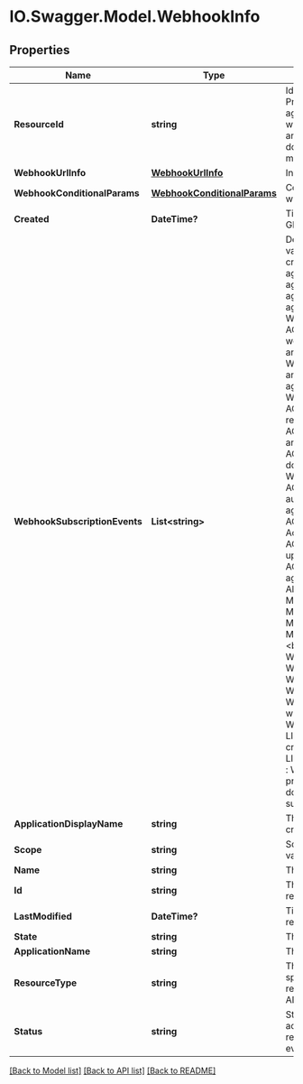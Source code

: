 # IO.Swagger.Model.WebhookInfo
## Properties

Name | Type | Description | Notes
------------ | ------------- | ------------- | -------------
**ResourceId** | **string** | Id of the resource type for which you want to create webhook. Provide agreementId if webhook needs to be created for an agreement. Similarly, widgetId if webhook needs to be created for a widget, megaSignId if webhook needs to be created for a megaSign and libraryDocumentId if webhook needs to be created for a library document. Need to specify only if scope is &#39;RESOURCE&#39;. Can&#39;t be modified in PUT request | [optional] 
**WebhookUrlInfo** | [**WebhookUrlInfo**](WebhookUrlInfo.md) | Info of webhook url | [optional] 
**WebhookConditionalParams** | [**WebhookConditionalParams**](WebhookConditionalParams.md) | Conditions which webhook creator can specify for the payload while creating or updating a webhook | [optional] 
**Created** | **DateTime?** | Timestamp when the webhook was created. Will only be returned in GET request. Can&#39;t be modified in PUT request | [optional] 
**WebhookSubscriptionEvents** | **List&lt;string&gt;** | Determines events for which the webhook is triggered. The possible values are &lt;br&gt; AGREEMENT_CREATED : When an agreement is created &lt;br&gt;, AGREEMENT_ACTION_DELEGATED : When an agreement is delegated &lt;br&gt;, AGREEMENT_RECALLED : When an agreement is recalled &lt;br&gt;, AGREEMENT_REJECTED : When an agreement is rejected &lt;br&gt;, AGREEMENT_EXPIRED : When an agreement expires &lt;br&gt;, AGREEMENT_ACTION_COMPLETED : When an agreement action is completed &lt;br&gt;, AGREEMENT_WORKFLOW_COMPLETED : When an agreement workflow is completed &lt;br&gt;, AGREEMENT_EMAIL_VIEWED : When an agreement&#39;s email is viewed &lt;br&gt;, AGREEMENT_MODIFIED : When an agreement is modified &lt;br&gt;, AGREEMENT_SHARED : When an agreement is shared &lt;br&gt;, AGREEMENT_VAULTED : When an agreement is vaulted &lt;br&gt;, AGREEMENT_ACTION_REQUESTED : When an agreement action is requested &lt;br&gt;, AGREEMENT_ACTION_REPLACED_SIGNER : When signer is replaced for an agreement &lt;br&gt;, AGREEMENT_AUTO_CANCELLED_CONVERSION_PROBLEM : When an agreement is auto-cancelled due to conversion problem &lt;br&gt;, AGREEMENT_DOCUMENTS_DELETED : When an agreement documents are deleted &lt;br&gt;, AGREEMENT_EMAIL_BOUNCED : When an agreement email gets bounced &lt;br&gt;, AGREEMENT_KBA_AUTHENTICATED : When an agreement KBA is authenticated &lt;br&gt;, AGREEMENT_OFFLINE_SYNC : When an agreement is synced offline &lt;br&gt;, AGREEMENT_USER_ACK_AGREEMENT_MODIFIED : User Acknowledgement when an agreement is modified &lt;br&gt;, AGREEMENT_UPLOADED_BY_SENDER : When an agreement is uploaded by sender &lt;br&gt;, AGREEMENT_WEB_IDENTITY_AUTHENTICATED : When an agreement web identity is authenticated &lt;br&gt;, AGREEMENT_ALL : All the supported agreement events for Webhooks &lt;br&gt;, MEGASIGN_CREATED : When a megaSign is created &lt;br&gt;, MEGASIGN_RECALLED : When a megaSign is recalled &lt;br&gt;, MEGASIGN_SHARED : When a megaSign is shared &lt;br&gt;, MEGASIGN_ALL : All the supported megaSign events for Webhooks &lt;br&gt;, WIDGET_CREATED : When a widget is created &lt;br&gt;, WIDGET_MODIFIED : When a widget is modified &lt;br&gt;, WIDGET_SHARED : When a widget is shared &lt;br&gt;, WIDGET_ENABLED : When a widget is enabled &lt;br&gt;, WIDGET_DISABLED : When a widget is disabled &lt;br&gt;, WIDGET_AUTO_CANCELLED_CONVERSION_PROBLEM : When a widget is auto-cancelled due to conversion problem &lt;br&gt;, WIDGET_ALL : All the supported widget events for Webhooks &lt;br&gt;, LIBRARY_DOCUMENT_CREATED : When a library document  is created &lt;br&gt;, LIBRARY_DOCUMENT_AUTO_CANCELLED_CONVERSION_PROBLEM : When a library document is auto-cancelled due to conversion problem &lt;br&gt;, LIBRARY_DOCUMENT_MODIFIED : When a library document is modified &lt;br&gt;, LIBRARY_DOCUMENT_ALL : All the supported library document  events for Webhooks | [optional] 
**ApplicationDisplayName** | **string** | The display name of the application through which webhook is created | [optional] 
**Scope** | **string** | Scope of webhook. Can&#39;t be modified in PUT request. The possible values are ACCOUNT, GROUP, USER or RESOURCE | [optional] 
**Name** | **string** | The name of the webhook | [optional] 
**Id** | **string** | The unique identifier of the webhook. Will only be returned in GET request. Can&#39;t be modified in PUT request | [optional] 
**LastModified** | **DateTime?** | Timestamp when the webhook was last updated. Will only be returned in GET request. Can&#39;t be modified in PUT request | [optional] 
**State** | **string** | The state in which the webhook should be created | [optional] 
**ApplicationName** | **string** | The name of the application through which webhook is created | [optional] 
**ResourceType** | **string** | The resource for which you want to create webhook. Need to specify only if scope is &#39;RESOURCE&#39;. Can&#39;t be modified in PUT request. The possible values are AGREEMENT, WIDGET,  MEGASIGN AND LIBRARY_DOCUMENT | [optional] 
**Status** | **string** | Status of the webhook. Determines whether the webhook will be actually triggered. Default: ACTIVE, if ACTIVE, this webhook will receive event requests. If INACTIVE, this webhook will not receive event requests. Can&#39;t provide status in POST/PUT requests. | [optional] 

[[Back to Model list]](../README.md#documentation-for-models) [[Back to API list]](../README.md#documentation-for-api-endpoints) [[Back to README]](../README.md)

